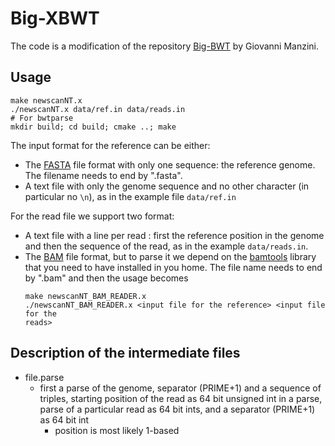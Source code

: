# Big-XBWT

The code is a modification of the repository [Big-BWT](https://gitlab.com/manzai/Big-BWT)
by Giovanni Manzini.

## Usage

```
make newscanNT.x
./newscanNT.x data/ref.in data/reads.in
# For bwtparse
mkdir build; cd build; cmake ..; make 
```

The input format for the reference can be either:
 - The [FASTA](https://zhanglab.ccmb.med.umich.edu/FASTA/) file format with
   only one sequence: the reference genome. The filename needs to end by
   ".fasta".
 - A text file with only the genome sequence and no other character (in
   particular no `\n`), as in the example file `data/ref.in`

For the read file we support two format:
 - A text file with a line per read : first the reference position in the
  genome and then the sequence of the read, as in the example `data/reads.in`.
 - The [BAM](https://genome.sph.umich.edu/wiki/BAM) file format, but to parse
   it we depend on the [bamtools](https://github.com/pezmaster31/bamtools)
   library that you need to have installed in you home. The file name needs to
   end by ".bam" and then the usage becomes
   ```
   make newscanNT_BAM_READER.x
   ./newscanNT_BAM_READER.x <input file for the reference> <input file for the
   reads>
   ```

## Description of the intermediate files

- file.parse
    - first a parse of the genome, separator (PRIME+1) and a sequence of triples, starting position of the read as 64 bit unsigned int in a parse, parse of a particular read as 64 bit ints, and a separator (PRIME+1) as 64 bit int
        - position is most likely 1-based
